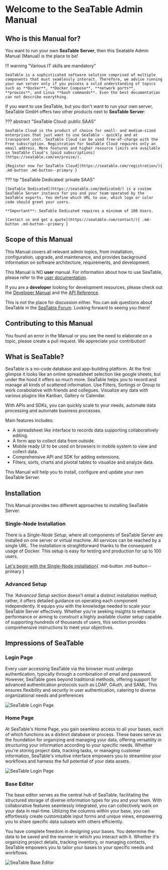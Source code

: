 # Welcome to the SeaTable Admin Manual

## Who is this Manual for?

You want to run your own **SeaTable Server**, then this Seatable Admin Manual (Manual) is the place to be!


!!! warning "Various IT skills are mandatory"

    SeaTable is a sophisticated software solution comprised of multiple components that must seamlessly interact. Therefore, we advise running your own server only if you possess a solid understanding of topics such as **Docker**, **Docker Compose**, **network ports**, **proxies**, and Linux **bash commands**. Even the best documentation can not describe everything.

If you want to use SeaTable, but you don't want to run your own server, SeaTable GmbH offers two other products next to **SeaTable Server**:

??? abstract "SeaTable Cloud: public SAAS"

    SeaTable Cloud is the product of choice for small- and medium-sized enterprises that just want to use SeaTable - quickly and at transparent cost. SeaTable Cloud can be used free-of-charge with the Free subscription. Registration for SeaTable Cloud requires only an email address. More features and higher resource limits are available in SeaTable Cloud's [paid subscriptions](https://seatable.com/en/preise/).

    [Register now for SeaTable Cloud](https://seatable.com/registration/){ .md-button .md-button--primary }

??? tip "SeaTable Dedicated: private SAAS"

    [SeaTable Dedicated](https://seatable.com/dedicated/) is a custom SeaTable Server instance for you and your team operated by the SeaTable exports. You define which URL to use, which logo or color code should greet your users.

    **Important**: SeaTable Dedicated requires a minimum of 100 Users.

    [Contact us and get a quote](https://seatable.com/contact/){ .md-button .md-button--primary }


## Scope of this Manual

This Manual covers all relevant admin topics, from installation, configuration, upgrade, and maintenance, and provides background information on software architecture, requirements, and development.

This Manual is NO **user** manual. For information about how to use SeaTable, please refer to the [user documentation](https://docs.seatable.io/).

If you are a **developer** looking for development resources, please check out the [Developer Manual](https://developer.seatable.io) and the [API Reference](https://api.seatable.io).

This is not the place for discussion either. You can ask questions about SeaTable in the [SeaTable Forum](https://forum.seatable.io). Looking forward to seeing you there!

## Contributing to this Manual

You found an error in the Manual or you see the need to elaborate on a topic, please create a pull request. We appreciate your contribution!

## What is SeaTable?

SeaTable is a no-code database and app-building platform. At the first glimpse it looks like an online spreadsheet selection like google sheets, but under the hood it offers so much more. SeaTable helps you to record and manage all kinds of scattered information. Use Filters, Sortings or Group to work corabolative with friends and collegues. Visualize any data with various plugins like Kanban, Gallery or Calendar.

With APIs and SDKs, you can quickly scale to your needs, automate data processing and automate business processes.

Main features includes:

- A spreadsheet like interface to records data supporting collaboratively editing.
- A form app to collect data from outside.
- Mobile ready UI to be used on browsers in mobile system to view and collect data.
- Comprehensive API and SDK for adding extensions.
- Filters, sorts, charts and pivotal tables to visualize and analyze data.

This Manual will help you to install, configure and update your own SeaTable Server.

## Installation

This Manual provides two different approaches to installing SeaTable Server.

### Single-Node Installation

There is a _Single-Node Setup_, where all components of SeaTable Server are installed on one server or virtual machine. All services can be reached by a single URL. The installation is straightforward thanks to the consequent usage of Docker. This setup is easy for testing and production for up to 100 users.

[Let's begin with the Single-Node installation](installation/basic-setup.md){ .md-button .md-button--primary }

### Advanced Setup

The _'Advanced Setup_ section doesn't entail a distinct installation method; rather, it offers detailed guidance on operating each component independently. It equips you with the knowledge needed to scale your SeaTable Server effectively. Whether you're seeking insights to enhance performance or aiming to construct a highly available cluster setup capable of supporting hundreds of thousands of users, this section provides comprehensive instructions to meet your objectives.

## Impressions of SeaTable

### Login Page

Every user accessing SeaTable via the browser must undergo authentication, typically through a combination of email and password. However, SeaTable goes beyond traditional methods, offering support for advanced authentication protocols such as LDAP, OAuth, and SAML. This ensures flexibility and security in user authentication, catering to diverse organizational needs and preferences

![SeaTable Login Page](assets/images/screenshot_seatable_login.png)

### Home Page

At SeaTable's Home Page, you gain seamless access to all your bases, each of which functions as a distinct database or process. These bases serve as the foundation for organizing and managing your data, offering versatility in structuring your information according to your specific needs. Whether you're storing project data, tracking tasks, or managing customer information, SeaTable's intuitive interface empowers you to streamline your workflows and harness the full potential of your data assets.

![SeaTable Login Page](assets/images/screenshot_seatable_home_page.png)

### Base Editor

The base editor serves as the central hub of SeaTable, facilitating the structured storage of diverse information types for you and your team. With collaborative features seamlessly integrated, you can collectively work on your data in real-time. Utilizing the columns within your base, you can effortlessly create customizable input forms and unique views, empowering you to share specific data subsets with others efficiently.

You have complete freedom in designing your bases. You determine the data to be saved and the manner in which you interact with it. Whether it's organizing project details, tracking inventory, or managing contacts, SeaTable empowers you to tailor your bases to your specific needs and workflows.

![SeaTable Base Editor](assets/images/screenshot_seatable_base_editor.png)
